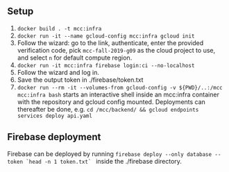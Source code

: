 ## Setup
1. `docker build . -t mcc:infra`
2. `docker run -it --name gcloud-config mcc:infra gcloud init`
3. Follow the wizard: go to the link, authenticate, enter the provided verification code, pick `mcc-fall-2019-g09` as the cloud project to use, and select `n` for default compute region.
3. `docker run -it mcc:infra firebase login:ci --no-localhost`
4. Follow the wizard and log in.
5. Save the output token in ./firebase/token.txt
6. `docker run --rm -it --volumes-from gcloud-config -v ${PWD}/..:/mcc mcc:infra bash` starts an interactive shell inside an mcc:infra container with the repository and gcloud config mounted. Deployments can thereafter be done, e.g. `cd /mcc/backend/ && gcloud endpoints services deploy api.yaml`


## Firebase deployment
Firebase can be deployed by running ``firebase deploy --only database --token `head -n 1 token.txt` `` inside the ./firebase directory.

